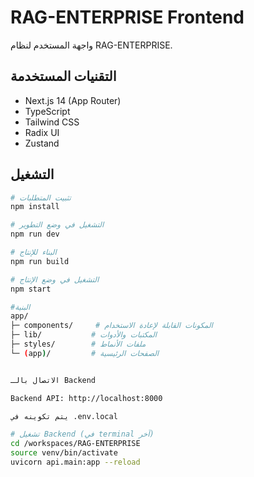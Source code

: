# RAG-ENTERPRISE Frontend

واجهة المستخدم لنظام RAG-ENTERPRISE.

## التقنيات المستخدمة

- Next.js 14 (App Router)
- TypeScript
- Tailwind CSS
- Radix UI
- Zustand

## التشغيل

```bash
# تثبيت المتطلبات
npm install

# التشغيل في وضع التطوير
npm run dev

# البناء للإنتاج
npm run build

# التشغيل في وضع الإنتاج
npm start

#البنية
app/
├─ components/     # المكونات القابلة لإعادة الاستخدام
├─ lib/           # المكتبات والأدوات
├─ styles/        # ملفات الأنماط
└─ (app)/         # الصفحات الرئيسية


الاتصال بالـ Backend

Backend API: http://localhost:8000

يتم تكوينه في .env.local

# تشغيل Backend (في terminal آخر)
cd /workspaces/RAG-ENTERPRISE
source venv/bin/activate
uvicorn api.main:app --reload